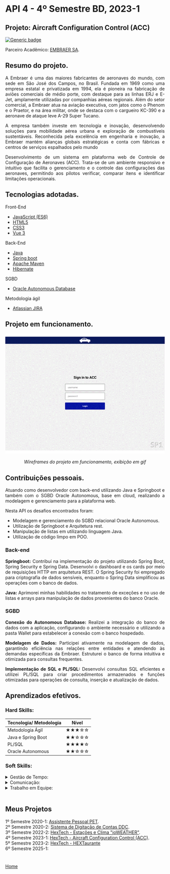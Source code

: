 # API 4 - 4º Semestre BD, 2023-1

## Projeto: Aircraft Configuration Control (ACC)

[![Generic badge](https://img.shields.io/badge/GitHub-Repositório-blue.svg)](https://github.com/GroupHextech/HEXTECH-API4sem)

Parceiro Acadêmico: [EMBRAER SA](https://embraer.com/br/pt).

## Resumo do projeto.
<p align="justify">A Embraer é uma das maiores fabricantes de aeronaves do mundo, com sede em São José dos Campos, no Brasil. Fundada em 1969 como uma empresa estatal e privatizada em 1994, ela é pioneira na fabricação de aviões comerciais de médio porte, com destaque para as linhas ERJ e E-Jet, amplamente utilizadas por companhias aéreas regionais. Além do setor comercial, a Embraer atua na aviação executiva, com jatos como o Phenom e o Praetor, e na área militar, onde se destaca com o cargueiro KC-390 e a aeronave de ataque leve A-29 Super Tucano.</p>

<p align="justify">A empresa também investe em tecnologia e inovação, desenvolvendo soluções para mobilidade aérea urbana e exploração de combustíveis sustentáveis. Reconhecida pela excelência em engenharia e inovação, a Embraer mantém alianças globais estratégicas e conta com fábricas e centros de serviços espalhados pelo mundo</p>

<p align="justify">Desenvolvimento de um sistema em plataforma web de Controle de Configuração de Aeronaves (ACC). Trata-se de um ambiente responsivo e intuitivo que facilita o gerenciamento e o controle das configurações das aeronaves, permitindo aos pilotos verificar, comparar itens e identificar limitações operacionais.</p>

## Tecnologias adotadas.
<summary>Front-End</summary>

- [JavaScript (ES6)](https://www.javascript.com)
- [HTML5](https://www.w3schools.com/css/)
- [CSS3](https://www.w3schools.com/css/)
- [Vue 3](https://vuejs.org/guide/quick-start)

<summary>Back-End</summary>

- [Java](https://www.java.com/pt-BR/)
- [Spring boot](https://spring.io/projects/spring-boot)
- [Apache Maven](https://maven.apache.org/)
- [Hibernate](https://hibernate.org/)

<summary>SGBD</summary>

- [Oracle Autonomous Database](https://www.oracle.com/br/autonomous-database/)

<summary>Metodologia ágil</summary>

- [Atlassian JIRA](https://www.atlassian.com/br/software/jira)

## Projeto em funcionamento.
<div align="center">

![](../docsandimages/4BD_HEXTECH_Final.gif "ACC Embraer HexTech")

*Wireframes do projeto em funcionamento, exibição em gif*

</div>

## Contribuições pessoais.
<p align="justify">Atuando como desenvolvedor com back-end utilizando Java e Springboot e também com o SGBD Oracle Autonomous, base em cloud, realizando a modelagem e gerenciamento para a plataforma web.<p>

<p align="justify">Nesta API os desafios encontrados foram:</p>

- Modelagem e gerenciamento do SGBD relacional Oracle Autonomous.
- Utilização de Springboot e Arquitetura rest.
- Manipulação de listas em utilizando linguagem Java.
- Utilização de código limpo em POO.

### Back-end
<p align="justify"><b>Springboot:</b> Contribuí na implementação do projeto utilizando Spring Boot, Spring Security e Spring Data. Desenvolvi o dashboard e os cards por meio de requisições HTTP em arquitetura REST. O Spring Security foi empregado para criptografia de dados sensíveis, enquanto o Spring Data simplificou as operações com o banco de dados.</p>

<p align="justify"><b>Java:</b> Aprimorei minhas habilidades no tratamento de exceções e no uso de listas e arrays para manipulação de dados provenientes do banco Oracle.</p>

### SGBD  
<p align="justify"><b>Conexão do Autonomous Database:</b> Realizei a integração do banco de dados com a aplicação, configurando o ambiente necessário e utilizando a pasta Wallet para estabelecer a conexão com o banco hospedado.</p>

<p align="justify"><b>Modelagem de Dados:</b> Participei ativamente na modelagem de dados, garantindo eficiência nas relações entre entidades e atendendo às demandas específicas da Embraer. Estruturei o banco de forma intuitiva e otimizada para consultas frequentes.</p>

<p align="justify"><b>Implementação de SQL e PL/SQL:</b> Desenvolvi consultas SQL eficientes e utilizei PL/SQL para criar procedimentos armazenados e funções otimizadas para operações de consulta, inserção e atualização de dados.</p>

## Aprendizados efetivos.

### Hard Skills:

| Tecnologia/ Metodologia | Nível|
| ----- | ----- |
| Metodologia Ágil | ★★★☆☆ |
| Java e Spring Boot | ★★☆☆☆ |
| PL/SQL | ★★★★☆ |
| Oracle Autonomous | ★★☆☆☆ |

### Soft Skills:
<details>
<summary>Gestão de Tempo:</summary>
<p align="justify">Gerenciei o tempo de forma eficiente em um grupo com o menor número de participantes, superando desafios como baixas ao longo do semestre. Através de uma gestão eficaz, assegurei o desenvolvimento e a entrega do projeto dentro dos prazos estipulados nas sprints.</p>
</details>

<details>
<summary>Comunicação:</summary>
<p align="justify">Priorizei uma comunicação clara e objetiva entre o cliente, o Product Owner (PO) e a equipe, evitando mal-entendidos e garantindo o alinhamento necessário para o cumprimento das entregas.</p>
</details>

<details>
<summary>Trabalho em Equipe:</summary>
<p align="justify">CFoquei na colaboração e no suporte mútuo, valorizando as habilidades individuais para criar um ambiente de sinergia e alcançar os objetivos do projeto de forma integrada.</p>
</details>

<br>

## Meus Projetos

1º Semestre 2020-1: [Assistente Pessoal PET](./sem1_api.md). <br/>
2º Semestre 2020-2: [Sistema de Digitação de Contas DDC](./sem2_api.md). <br/>
3º Semestre 2022-2: [HexTech - Estações e Clima "ioWEATHER"](./sem3_api.md). <br/>
4º Semestre 2023-1: [HexTech - Aircraft Configuration Control (ACC)](./sem4_api.md). <br/>
5º Semestre 2023-2: [HexTech - HEXTaurante](./sem5_api.md) <br/> 
6º Semestre 2025-1: <br/>

#

[Home](../README.md)